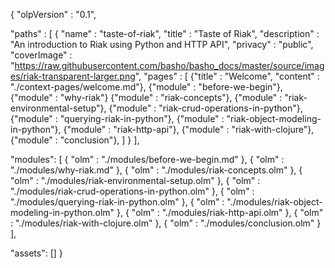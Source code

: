 



{
  "olpVersion" : "0.1",

  "paths" : [
    {
      "name" : "taste-of-riak",
      "title" : "Taste of Riak",
      "description" : "An introduction to Riak using Python and HTTP API",
      "privacy" : "public",
      "coverImage" : "https://raw.githubusercontent.com/basho/basho_docs/master/source/images/riak-transparent-larger.png",
      "pages" : [
        {"title" : "Welcome", "content" : "./context-pages/welcome.md"},
        {"module" : "before-we-begin"},
        {"module" : "why-riak"}
        {"module" : "riak-concepts"},
        {"module" : "riak-environmental-setup"},
        {"module" : "riak-crud-operations-in-python"},
        {"module" : "querying-riak-in-python"},
        {"module" : "riak-object-modeling-in-python"},
        {"module" : "riak-http-api"},
        {"module" : "riak-with-clojure"},
        {"module" : "conclusion"},
      ]
    }
  ],

  "modules": [
    {
      "olm" : "./modules/before-we-begin.md"
    },
    {
      "olm" : "./modules/why-riak.md"
    },
    {
      "olm" : "./modules/riak-concepts.olm"
    },
    {
      "olm" : "./modules/riak-environmental-setup.olm"
    },
    {
      "olm" : "./modules/riak-crud-operations-in-python.olm"
    },
    {
      "olm" : "./modules/querying-riak-in-python.olm"
    },
    {
      "olm" : "./modules/riak-object-modeling-in-python.olm"
    },
    {
      "olm" : "./modules/riak-http-api.olm"
    },
    {
      "olm" : "./modules/riak-with-clojure.olm"
    },
    {
      "olm" : "./modules/conclusion.olm"
    }
  ],

  "assets": []
}
